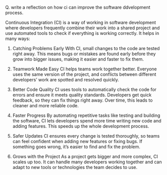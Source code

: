 Q. write a reflection on how ci can improve the software ddvelopment process.

Continuous Integration (CI) is a way of working in software development where developers frequently combine their work into a shared project and use automated tools to check if everything is working correctly. It helps in many ways:

1. Catching Problems Early
With CI, small changes to the code are tested right away. This means bugs or mistakes are found early before they grow into bigger issues, making it easier and faster to fix them.

2. Teamwork Made Easy
CI helps teams work together better. Everyone uses the same version of the project, and conflicts between different developers’ work are spotted and resolved quickly.

3. Better Code Quality
CI uses tools to automatically check the code for errors and ensure it meets quality standards. Developers get quick feedback, so they can fix things right away. Over time, this leads to cleaner and more reliable code.

4. Faster Progress
By automating repetitive tasks like testing and building the software, CI lets developers spend more time writing new code and adding features. This speeds up the whole development process.

5. Safer Updates
CI ensures every change is tested thoroughly, so teams can feel confident when adding new features or fixing bugs. If something goes wrong, it’s easier to find and fix the problem.

6. Grows with the Project
As a project gets bigger and more complex, CI scales up too. It can handle many developers working together and can adapt to new tools or technologies the team decides to use.
